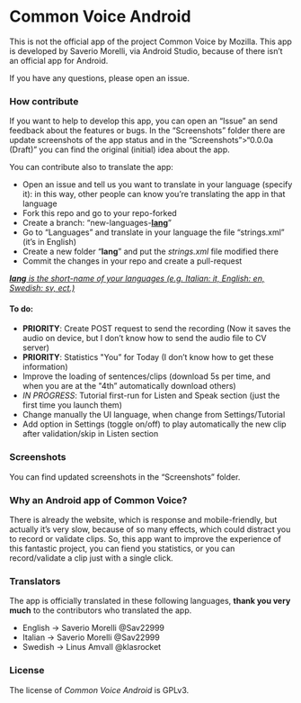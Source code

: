 # Common Voice Android

This is not the official app of the project Common Voice by Mozilla. This app is developed by Saverio Morelli, via Android Studio, because of there isn’t an official app for Android.

If you have any questions, please open an issue.

### How contribute

If you want to help to develop this app, you can open an “Issue” an send feedback about the features or bugs. In the “Screenshots” folder there are update screenshots of the app status and in the “Screenshots”>“0.0.0a (Draft)” you can find the original (initial) idea about the app.

You can contribute also to translate the app:

- Open an issue and tell us you want to translate in your language (specify it): in this way, other people can know you’re translating the app in that language
- Fork this repo and go to your repo-forked
- Create a branch: “new-languages-<u>**lang**</u>”
- Go to “Languages” and translate in your language the file “strings.xml” (it’s in English)
- Create a new folder “**lang**” and put the *strings.xml* file modified there
- Commit the changes in your repo and create a pull-request

_<u>**lang** is the short-name of your languages (e.g. Italian: it, English: en, Swedish: sv, ect.)</u>_

#### To do:

- **PRIORITY**: Create POST request to send the recording (Now it saves the audio on device, but I don’t know how to send the audio file to CV server)
- **PRIORITY**: Statistics "You” for Today (I don’t know how to get these information)
- Improve the loading of sentences/clips (download 5s per time, and when you are at the "4th” automatically download others)
- _IN PROGRESS_: Tutorial first-run for Listen and Speak section (just the first time you launch them)
- Change manually the UI language, when change from Settings/Tutorial
- Add option in Settings (toggle on/off) to play automatically the new clip after validation/skip in Listen section

### Screenshots

You can find updated screenshots in the “Screenshots” folder.

### Why an Android app of Common Voice?

There is already the website, which is response and mobile-friendly, but actually it’s very slow, because of so many effects, which could distract you to record or validate clips. So, this app want to improve the experience of this fantastic project, you can fiend you statistics, or you can record/validate a clip just with a single click.

### Translators

The app is officially translated in these following languages, **thank you very much** to the contributors who translated the app.

- English -> Saverio Morelli @Sav22999
- Italian -> Saverio Morelli @Sav22999
- Swedish -> Linus Amvall @klasrocket

### License

The license of *Common Voice Android* is GPLv3.